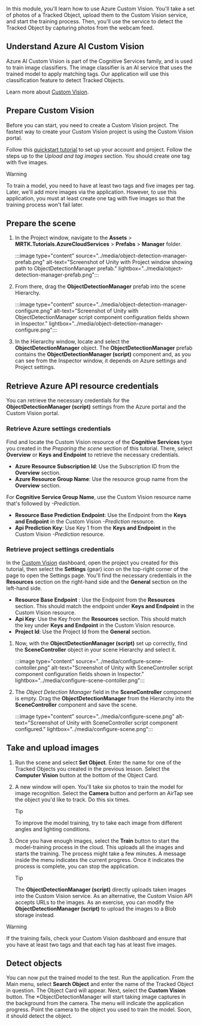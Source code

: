 In this module, you'll learn how to use Azure Custom Vision. You'll take a set of photos of a Tracked Object, upload them to the Custom Vision service, and start the training process. Then, you'll use the service to detect the Tracked Object by capturing photos from the webcam feed.

## Understand Azure AI Custom Vision

Azure AI Custom Vision is part of the Cognitive Services family, and is used to train image classifiers. The image classifier is an AI service that uses the trained model to apply matching tags. Our application will use this classification feature to detect Tracked Objects.

Learn more about [Custom Vision](/azure/cognitive-services/custom-vision-service/home).

## Prepare Custom Vision

Before you can start, you need to create a Custom Vision project. The fastest way to create your Custom Vision project is using the Custom Vision portal.

Follow this [quickstart tutorial](/azure/ai-services/custom-vision-service/getting-started-build-a-classifier) to set up your account and project. Follow the steps up to the *Upload and tag images* section. You should create one tag with five images.

> [!WARNING]
> To train a model, you need to have at least two tags and five images per tag. Later, we'll add more images via the application. However, to use this application, you must at least create one tag with five images so that the training process won't fail later.

## Prepare the scene

1. In the Project window, navigate to the **Assets** > **MRTK.Tutorials.AzureCloudServices** > **Prefabs** > **Manager** folder.

    :::image type="content" source="../media/object-detection-manager-prefab.png" alt-text="Screenshot of Unity with Project window showing path to ObjectDetectionManager prefab." lightbox="../media/object-detection-manager-prefab.png":::

2. From there, drag the **ObjectDetectionManager** prefab into the scene Hierarchy.

    :::image type="content" source="../media/object-detection-manager-configure.png" alt-text="Screenshot of Unity with ObjectDetectionManager script component configuration fields shown in Inspector." lightbox="../media/object-detection-manager-configure.png":::

3. In the Hierarchy window, locate and select the **ObjectDetectionManager** object.
The **ObjectDetectionManager** prefab contains the **ObjectDetectionManager (script)** component and, as you can see from the Inspector window, it depends on Azure settings and Project settings.

## Retrieve Azure API resource credentials

You can retrieve the necessary credentials for the **ObjectDetectionManager (script)** settings from the Azure portal and the Custom Vision portal.

### Retrieve Azure settings credentials

Find and locate the Custom Vision resource of the **Cognitive Services** type you created in the *Preparing the scene* section of this tutorial. There, select **Overview** or **Keys and Endpoint** to retrieve the necessary credentials.

- **Azure Resource Subscription Id**: Use the Subscription ID from the **Overview** section.
- **Azure Resource Group Name**: Use the resource group name from the **Overview** section.

For **Cognitive Service Group Name**, use the Custom Vision resource name that's followed by *-Prediction*.

- **Resource Base Prediction Endpoint**: Use the Endpoint from the **Keys and Endpoint** in the Custom Vision *-Prediction* resource.
- **Api Prediction Key**: Use Key 1 from the **Keys and Endpoint** in the Custom Vision *-Prediction* resource.

### Retrieve project settings credentials

In the [Custom Vision](https://www.customvision.ai/projects) dashboard, open the project you created for this tutorial, then select the **Settings** (gear) icon on the top-right corner of the page to open the Settings page. You'll find the necessary credentials in the **Resources** section on the right-hand side and the **General** section on the left-hand side.

- **Resource Base Endpoint** : Use the Endpoint from the **Resources** section. This should match the endpoint under **Keys and Endpoint** in the Custom Vision resource.
- **Api Key**: Use the Key from the **Resources** section. This should match the key under **Keys and Endpoint** in the Custom Vision resource.
- **Project Id**: Use the Project Id from the **General** section.

1. Now, with the **ObjectDetectionManager (script)** set up correctly, find the **SceneController** object in your scene Hierarchy and select it.

    :::image type="content" source="../media/configure-scene-contoller.png" alt-text="Screenshot of Unity with SceneController script component configuration fields shown in Inspector." lightbox="../media/configure-scene-contoller.png":::

2. The *Object Detection Manager* field in the **SceneController** component is empty. Drag the **ObjectDetectionManager** from the Hierarchy into the **SceneController** component and save the scene.

    :::image type="content" source="../media/configure-scene.png" alt-text="Screenshot of Unity with SceneController script component configured." lightbox="../media/configure-scene.png":::

## Take and upload images

1. Run the scene and select **Set Object**. Enter the name for one of the Tracked Objects you created in the previous lesson. Select the **Computer Vision** button at the bottom of the Object Card.

2. A new window will open. You'll take six photos to train the model for image recognition. Select the **Camera** button and perform an AirTap see the object you'd like to track. Do this six times.

    > [!TIP]
    > To improve the model training, try to take each image from different angles and lighting conditions.

3. Once you have enough images, select the **Train** button to start the model-training process in the cloud. This uploads all the images and starts the training. The process might take a few minutes. A message inside the menu indicates the current progress. Once it indicates the process is complete, you can stop the application.

    > [!TIP]
    > The **ObjectDetectionManager (script)** directly uploads taken images into the Custom Vision service. As an alternative, the Custom Vision API accepts URLs to the images. As an exercise, you can modify the **ObjectDetectionManager (script)** to upload the images to a Blob storage instead.

> [!WARNING]
> If the training fails, check your Custom Vision dashboard and ensure that you have at least two tags and that each tag has at least five images.

## Detect objects

You can now put the trained model to the test. Run the application. From the Main menu, select **Search Object** and enter the name of the Tracked Object in question. The Object Card will appear. Next, select the **Custom Vision** button. The *ObjectDetectionManager will start taking image captures in the background from the camera. The menu will indicate the application progress. Point the camera to the object you used to train the model. Soon, it should detect the object.
